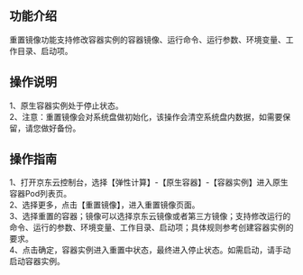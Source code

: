 ## 功能介绍  
  重置镜像功能支持修改容器实例的容器镜像、运行命令、运行参数、环境变量、工作目录、启动项。  
## 操作说明  
  1、原生容器实例处于停止状态。  
  2、注意：重置镜像会对系统盘做初始化，该操作会清空系统盘内数据，如需要保留，请您做好备份。  
## 操作指南  
  1、打开京东云控制台，选择【弹性计算】-【原生容器】-【容器实例】进入原生容器Pod列表页。   
  2、选择更多，点击【重置镜像】，进入重置镜像页面。  
  3、选择重置的容器；镜像可以选择京东云镜像或者第三方镜像；支持修改运行的命令、运行的参数、环境变量、工作目录、启动项；具体规则参考创建容器实例的要求。  
  4、点击确定，容器实例进入重置中状态，最终进入停止状态。如需启动，请手动启动容器实例。
